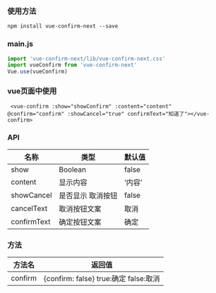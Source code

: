 ### 使用方法
```
npm install vue-confirm-next --save
```

### main.js
```js
import 'vue-confirm-next/lib/vue-confirm-next.css'
import vueConfirm from 'vue-confirm-next'
Vue.use(vueConfirm)
```

### vue页面中使用
```vue
 <vue-confirm :show="showConfirm" :content="content" @confirm="confirm" :showCancel="true" confirmText="知道了"></vue-confirm>
```

### API

| 名称        | 类型              | 默认值 |
| ----------- | ----------------- | ------ |
| show        | Boolean           | false  |
| content     | 显示内容          | ‘内容’ |
| showCancel  | 是否显示 取消按钮 | false  |
| cancelText  | 取消按钮文案      | 取消   |
| confirmText | 确定按钮文案      | 确定   |

### 方法

| 方法名  | 返回值           |
| ------- | ---------------- |
| confirm | {confirm: false} true:确定 false:取消|

